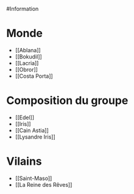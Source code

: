 #Information
# Monde
- [[Ablana]]
- [[Bokudil]]
- [[Lacria]]
- [[Obror]]
- [[Costa Porta]]

# Composition du groupe
- [[Edel]]
- [[Iris]]
- [[Cain Astia]]
- [[Lysandre Iris]]

# Vilains
- [[Saint-Maso]]
- [[La Reine des Rêves]]
